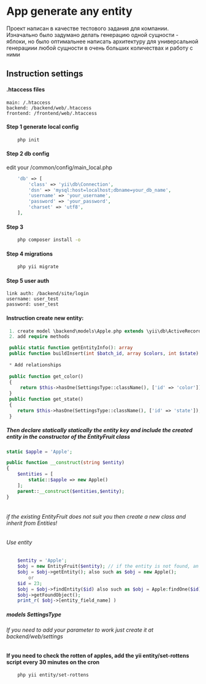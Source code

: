 App generate any entity 
=======================

Проект написан в качестве тестового задания для компании.
Изначально было задумано делать генерацию одной сущности - яблоки,
но было оптимальнее написать архитектуру для универсальной генерациии любой сущности 
в очень больших количествах и работу с ними

Instruction settings
------

#### .htaccess files 
    main: /.htaccess
    backend: /backend/web/.htaccess
    frontend: /frontend/web/.htaccess

#### Step 1 generate local config
```bash
    php init
```
#### Step 2 db config
edit your /common/config/main_local.php
```php
    'db' => [
        'class' => 'yii\db\Connection',
        'dsn' => 'mysql:host=localhost;dbname=your_db_name',
        'username' => 'your_username',
        'password' => 'your_password',
        'charset' => 'utf8',
    ],       
```
#### Step 3
```bash
    php composer install -o
```
#### Step 4 migrations
```bash
    php yii migrate
```
#### Step 5 user auth
    link auth: /backend/site/login
    username: user_test
    password: user_test
    

#### Instruction create new entity:
```php
 1. create model \backend\models\Apple.php extends \yii\db\ActiveRecord
 2. add require methods
 ```
```php
 public static function getEntityInfo(): array
 public function buildInsert(int $batch_id, array $colors, int $state): array
 
 * Add relationships
 
 public function get_color()
 {
     return $this->hasOne(SettingsType::className(), ['id' => 'color']);
 }
 public function get_state()
 {
    return $this->hasOne(SettingsType::className(), ['id' => 'state']);
 }
 ```
##### Then declare statically statically the entity key and include the created entity in the constructor of the EntityFruit class
```php
static $apple = 'Apple';

public function __construct(string $entity)
{
    $entities = [
        static::$apple => new Apple()
    ];
    parent::__construct($entities,$entity);
}
    
```
###### if the existing EntityFruit does not suit you then create a new class and inherit from Entities!


###### Use entity
```php
    $entity = 'Apple';
    $obj = new EntityFruit($entity); // if the entity is not found, an exception is thrown 
    $obj = $obj->getEntity(); also such as $obj = new Apple();
        or 
    $id = 23;
    $obj = $obj->findEntity($id) also such as $obj = Apple:findOne($id);
    $obj->getFoundObject();
    print_r( $obj->[entity_field_name] )
```

##### models SettingsType
###### If you need to add your parameter to work just create it at backend/web/settings

#### If you need to check the rotten of apples, add the yii entity/set-rottens script every 30 minutes on the cron
```bash
    php yii entity/set-rottens
```